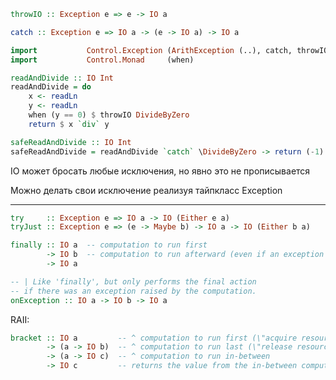 ```haskell
throwIO :: Exception e => e -> IO a
```

```haskell
catch :: Exception e => IO a -> (e -> IO a) -> IO a
```

```haskell
import           Control.Exception (ArithException (..), catch, throwIO)
import           Control.Monad     (when)

readAndDivide :: IO Int
readAndDivide = do
    x <- readLn
    y <- readLn
    when (y == 0) $ throwIO DivideByZero
    return $ x `div` y

safeReadAndDivide :: IO Int
safeReadAndDivide = readAndDivide `catch` \DivideByZero -> return (-1)
```

IO может бросать любые исключения, но явно это не прописывается

Можно делать свои исключение реализуя тайпкласс Exception

---

```haskell
try     :: Exception e => IO a -> IO (Either e a)
tryJust :: Exception e => (e -> Maybe b) -> IO a -> IO (Either b a)

finally :: IO a	 -- computation to run first
        -> IO b	 -- computation to run afterward (even if an exception was raised)
        -> IO a

-- | Like 'finally', but only performs the final action 
-- if there was an exception raised by the computation.
onException :: IO a -> IO b -> IO a
```

RAII:
```haskell
bracket :: IO a         -- ^ computation to run first (\"acquire resource\")
        -> (a -> IO b)  -- ^ computation to run last (\"release resource\")
        -> (a -> IO c)  -- ^ computation to run in-between
        -> IO c         -- returns the value from the in-between computation
```